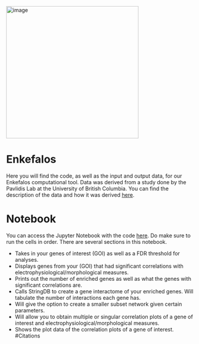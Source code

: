 <img align="center" width="355" alt="image" src="https://github.com/KrishU27/Enkefalos/assets/132734331/cc7bc648-a2a7-4367-9802-24e2c0df23f0">

# Enkefalos
Here you will find the code, as well as the input and output data, for our Enkefalos computational tool. Data was derived from a study done by the Pavlidis Lab at the University of British Columbia. You can find the description of the data and how it was derived [here](https://github.com/PavlidisLab/transcriptomic_correlates).
# Notebook
You can access the Jupyter Notebook with the code [here](https://mybinder.org/v2/gh/KrishU27/Enkefalos/main?labpath=ENKEFALOS.ipynb). Do make sure to run the cells in order. There are several sections in this notebook.
- Takes in your genes of interest (GOI) as well as a FDR threshold for analyses.
- Displays genes from your (GOI) that had significant correlations with electrophysiological/morphological measures.
- Prints out the number of enriched genes as well as what the genes with significant correlations are.
- Calls StringDB to create a gene interactome of your enriched genes. Will tabulate the number of interactions each gene has.
- Will give the option to create a smaller subset network given certain parameters.
- Will allow you to obtain multiple or singular correlation plots of a gene of interest and electrophysiological/morphological measures.
- Shows the plot data of the correlation plots of a gene of interest.
#Citations
